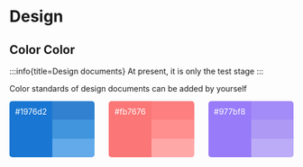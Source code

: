 # Design

## Color <Badge>Color</Badge>

:::info{title=Design documents}
At present, it is only the test stage
:::

Color standards of design documents can be added by yourself

<div style="
    display: flex;
    justify-content: space-between;
    flex-wrap: wrap;
">
    <div style="
        display: flex;
        width: 30%;
        height: 100px;
        border-radius: 5px;
        overflow: hidden;
        color: #fff;
    ">
    <div style="
        flex: 1;
        background-color: #1976d2;
        padding: 10px
    ">
        #1976d2
    </div>
    <ul style="
        list-style: none;
        margin: 0;
        width: 80px;
        padding: 0px;
        display: flex;
        flex-direction: column;
    ">
        <li style="
        flex: 1;
        background-color: #3281d0;
    "></li>
        <li style="
        flex: 1;
        background-color: #4195dd;
    "></li>
        <li style="
        flex: 1;
        background-color: #62aae9;
    "></li>
    </ul>
  </div>

  <div style="
        display: flex;
        width: 30%;
        height: 100px;
        border-radius: 5px;
        overflow: hidden;
        color: #fff;
    ">
    <div style="
        flex: 1;
        background-color: #fb7676;
        padding: 10px
    ">
        #fb7676
    </div>
    <ul style="
        list-style: none;
        margin: 0;
        width: 80px;
        padding: 0px;
        display: flex;
        flex-direction: column;
    ">
        <li style="
        flex: 1;
        background-color: #fd7f7f;
    "></li>
        <li style="
        flex: 1;
        background-color: #ff8e8e;
    "></li>
        <li style="
        flex: 1;
        background-color: #ffa8a8;
    "></li>
    </ul>
  </div>

  <div style="
        display: flex;
        width: 30%;
        height: 100px;
        border-radius: 5px;
        overflow: hidden;
        color: #fff;
    ">
    <div style="
        flex: 1;
        background-color: #977bf8;
        padding: 10px
    ">
        #977bf8
    </div>
    <ul style="
        list-style: none;
        margin: 0;
        width: 80px;
        padding: 0px;
        display: flex;
        flex-direction: column;
    ">
        <li style="
        flex: 1;
        background-color: #a38bf8;
    "></li>
        <li style="
        flex: 1;
        background-color: #ae99f5;
    "></li>
        <li style="
        flex: 1;
        background-color: #bcabf6;
    "></li>
    </ul>
  </div>

</div>
